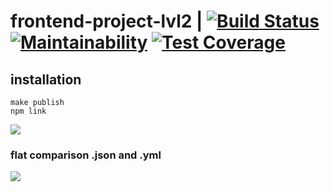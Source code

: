 # frontend-project-lvl2 | [![Build Status](https://travis-ci.org/perioad/frontend-project-lvl2.svg?branch=master)](https://travis-ci.org/perioad/frontend-project-lvl2) [![Maintainability](https://api.codeclimate.com/v1/badges/55d2577ba8f9c864c3ac/maintainability)](https://codeclimate.com/github/perioad/frontend-project-lvl2/maintainability) [![Test Coverage](https://api.codeclimate.com/v1/badges/55d2577ba8f9c864c3ac/test_coverage)](https://codeclimate.com/github/perioad/frontend-project-lvl2/test_coverage)

## installation
```
make publish
npm link
```
<a href="https://asciinema.org/a/NapTqGIwUi0Y7tdNQVt97m77X" target="_blank"><img src="https://asciinema.org/a/NapTqGIwUi0Y7tdNQVt97m77X.svg" /></a>

### flat comparison .json and .yml

<a href="https://asciinema.org/a/262160" target="_blank"><img src="https://asciinema.org/a/262160.svg" /></a>